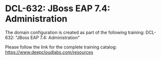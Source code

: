 # DCL-632: JBoss EAP 7.4: Administration

The domain configuration is created as part of the following training: DCL-632: "JBoss EAP 7.4: Administration"

Please follow the link for the complete training catalog: https://www.deepcloudlabs.com/resources
